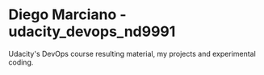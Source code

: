 # Diego Marciano - udacity_devops_nd9991

Udacity's DevOps course resulting material, my projects and experimental coding.

